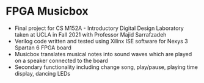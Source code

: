 # FPGA Musicbox

- Final project for CS M152A - Introductory Digital Design Laboratory taken at UCLA in Fall 2021 with Professor Majid Sarrafzadeh
- Verilog code written and tested using Xilinx ISE software for Nexys 3 Spartan 6 FPGA board 
- Musicbox translates musical notes into sound waves which are played on a speaker connected to the board 
- Secondary functionality including change song, play/pause, playing time display, dancing LEDs

